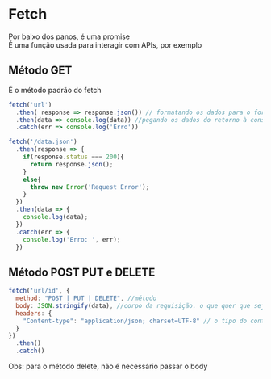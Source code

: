 # Fetch
Por baixo dos panos, é uma promise<br />
É uma função usada para interagir com APIs, por exemplo

## Método GET
É o método padrão do fetch
```js
fetch('url')
  .then( response => response.json()) // formatando os dados para o formato JSON
  .then(data => console.log(data)) //pegando os dados do retorno à consulta à API
  .catch(err => console.log('Erro'))
```

```js
fetch('/data.json')
  .then(response => {
    if(response.status === 200){
      return response.json();
    }
    else{
      throw new Error('Request Error');
    }
  })
  .then(data => {
    console.log(data);
  })
  .catch(err => {
    console.log('Erro: ', err);
  })
```

## Método POST PUT e DELETE
```js
fetch('url/id', {
  method: "POST | PUT | DELETE", //método
  body: JSON.stringify(data), //corpo da requisição. o que quer que seja enviado
  headers: {
    "Content-type": "application/json; charset=UTF-8" // o tipo do conteúdo que está sendo enviado
  }
})
  .then()
  .catch()
```

Obs: para o método delete, não é necessário passar o body